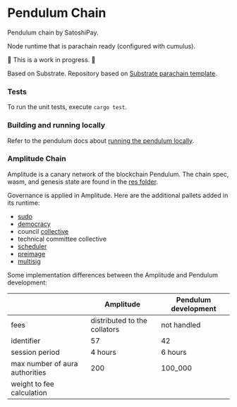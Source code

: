 # Pendulum Chain

Pendulum chain by SatoshiPay.

Node runtime that is parachain ready (configured with cumulus).

🚧 This is a work in progress. 🚧

Based on Substrate. Repository based on [Substrate parachain template](https://github.com/substrate-developer-hub/substrate-parachain-template).

### Tests
To run the unit tests, execute `cargo test`.

### Building and running locally
Refer to the pendulum docs about [running the pendulum locally](https://pendulum.gitbook.io/pendulum-docs/build/running-pendulum-locally).

### Amplitude Chain
Amplitude is a canary network of the blockchain Pendulum. The chain spec, wasm, and genesis state are found in the [res folder](res).

Governance is applied in Amplitude. Here are the additional pallets added in its runtime:
* [sudo](https://paritytech.github.io/substrate/master/pallet_sudo/index.html)
* [democracy](https://paritytech.github.io/substrate/master/pallet_democracy/index.html)
* council [collective](https://paritytech.github.io/substrate/master/pallet_collective/index.html)
* technical committee collective
* [scheduler](https://paritytech.github.io/substrate/master/pallet_scheduler/index.html)
* [preimage](https://paritytech.github.io/substrate/master/pallet_preimage/index.html)
* [multisig](https://paritytech.github.io/substrate/master/pallet_multisig/index.html)

Some implementation differences between the Amplitude and Pendulum development:

|                |Amplitude            | Pendulum development                      |
|----------------|-------------------------------|-----------------------------|
|fees |distributed to the collators            |not handled           |
|identifier|57          |42          |
|session period          |4 hours|6 hours|
| max number of aura authorities | 200 | 100_000 |
| weight to fee calculation |  |

